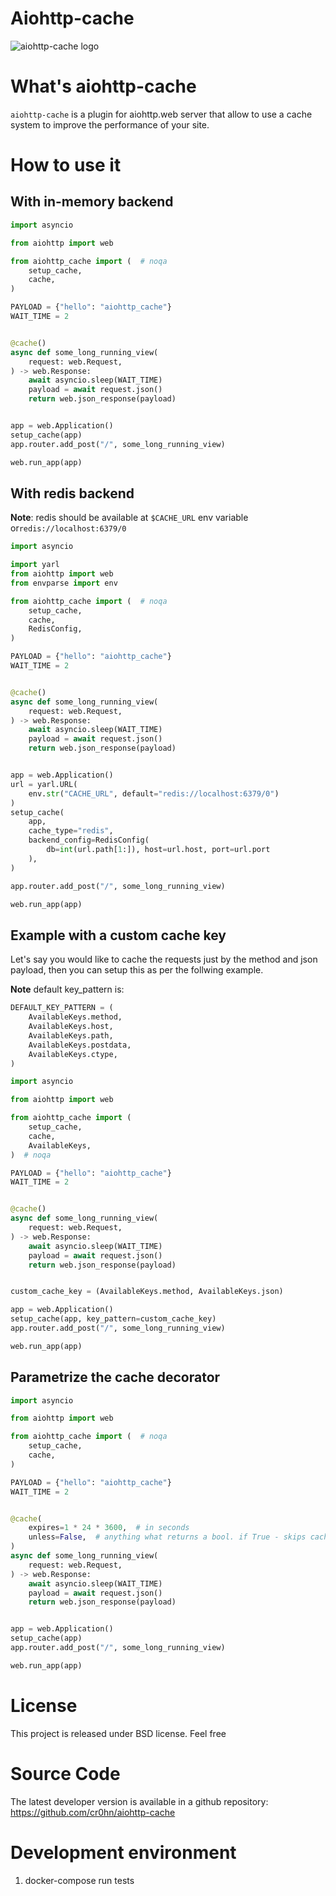 # Aiohttp-cache

![aiohttp-cache logo](https://raw.githubusercontent.com/cr0hn/aiohttp-cache/master/aiohttp-cache-128x128.png)


# What's aiohttp-cache

`aiohttp-cache` is a plugin for aiohttp.web server that allow to use a
cache system to improve the performance of your site.

# How to use it

## With in-memory backend

```python
import asyncio

from aiohttp import web

from aiohttp_cache import (  # noqa
    setup_cache,
    cache,
)

PAYLOAD = {"hello": "aiohttp_cache"}
WAIT_TIME = 2


@cache()
async def some_long_running_view(
    request: web.Request,
) -> web.Response:
    await asyncio.sleep(WAIT_TIME)
    payload = await request.json()
    return web.json_response(payload)


app = web.Application()
setup_cache(app)
app.router.add_post("/", some_long_running_view)

web.run_app(app)
```

## With redis backend

**Note**: redis should be available at
 `$CACHE_URL` env variable or`redis://localhost:6379/0`

```python
import asyncio

import yarl
from aiohttp import web
from envparse import env

from aiohttp_cache import (  # noqa
    setup_cache,
    cache,
    RedisConfig,
)

PAYLOAD = {"hello": "aiohttp_cache"}
WAIT_TIME = 2


@cache()
async def some_long_running_view(
    request: web.Request,
) -> web.Response:
    await asyncio.sleep(WAIT_TIME)
    payload = await request.json()
    return web.json_response(payload)


app = web.Application()
url = yarl.URL(
    env.str("CACHE_URL", default="redis://localhost:6379/0")
)
setup_cache(
    app,
    cache_type="redis",
    backend_config=RedisConfig(
        db=int(url.path[1:]), host=url.host, port=url.port
    ),
)

app.router.add_post("/", some_long_running_view)

web.run_app(app)
```

## Example with a custom cache key

Let's say you would like to cache the requests just by the method and
json payload, then you can setup this as per the follwing example.

**Note** default key_pattern is:

```python
DEFAULT_KEY_PATTERN = (
    AvailableKeys.method,
    AvailableKeys.host,
    AvailableKeys.path,
    AvailableKeys.postdata,
    AvailableKeys.ctype,
)
```

```python
import asyncio

from aiohttp import web

from aiohttp_cache import (
    setup_cache,
    cache,
    AvailableKeys,
)  # noqa

PAYLOAD = {"hello": "aiohttp_cache"}
WAIT_TIME = 2


@cache()
async def some_long_running_view(
    request: web.Request,
) -> web.Response:
    await asyncio.sleep(WAIT_TIME)
    payload = await request.json()
    return web.json_response(payload)


custom_cache_key = (AvailableKeys.method, AvailableKeys.json)

app = web.Application()
setup_cache(app, key_pattern=custom_cache_key)
app.router.add_post("/", some_long_running_view)

web.run_app(app)
```

## Parametrize the cache decorator

```python
import asyncio

from aiohttp import web

from aiohttp_cache import (  # noqa
    setup_cache,
    cache,
)

PAYLOAD = {"hello": "aiohttp_cache"}
WAIT_TIME = 2


@cache(
    expires=1 * 24 * 3600,  # in seconds
    unless=False,  # anything what returns a bool. if True - skips cache
)
async def some_long_running_view(
    request: web.Request,
) -> web.Response:
    await asyncio.sleep(WAIT_TIME)
    payload = await request.json()
    return web.json_response(payload)


app = web.Application()
setup_cache(app)
app.router.add_post("/", some_long_running_view)

web.run_app(app)
```

# License

This project is released under BSD license. Feel free

# Source Code

The latest developer version is available in a github repository:
<https://github.com/cr0hn/aiohttp-cache>

# Development environment

1.  docker-compose run tests

